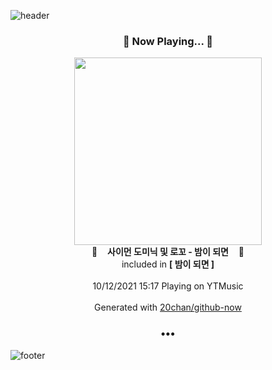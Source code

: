 ![header](https://capsule-render.vercel.app/api?type=wave&height=170&section=header&text=Hi.%20I'm%20SHIFT&fontColor=090707&fontAlignX=45&fontAlignY=65&fontSize=100)

<h3 align="center">🎵 Now Playing... 🎵</h3>
<p align="center">
  <a href="https://music.youtube.com/watch?v=0_a0fC1nZa8">
    <img width="300" src="https://lh3.googleusercontent.com/3DDJBiy5sP65gdYJufl4iF8pH9279TamYdH4nWntjbH6mlUr8A4cbCYOWT-mdRaFedScNckWDk7Y6gt8ig">
  </a>
  <br>
  🎵&nbsp&nbsp&nbsp <b>사이먼 도미닉 및 로꼬 - 밤이 되면</b> &nbsp&nbsp&nbsp🎵
  <br>
  included in <b>[ 밤이 되면 ]</b>
  
  <br />
  <br />
  10/12/2021 15:17 Playing on YTMusic
  <br />
  <br />
  Generated with <a href="https://github.com/20chan/github-now">20chan/github-now</a>
</p>

<h3 align="center">•••</h3>

![footer](https://capsule-render.vercel.app/api?type=wave&height=150&section=footer)
